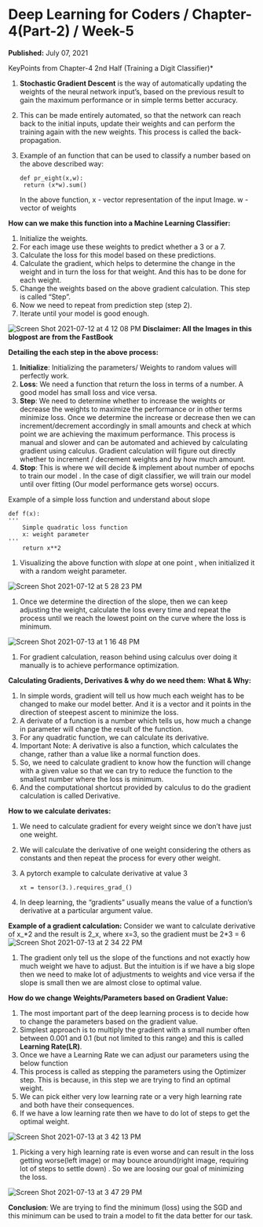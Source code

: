 # Deep Learning for Coders / Chapter-4\(Part-2\) / Week-5

**Published:** July 07, 2021

KeyPoints from Chapter-4 2nd Half \(Training a Digit Classifier\)\*

1. **Stochastic Gradient Descent** is the way of automatically updating the weights of the neural network input’s, based on the previous result to gain the maximum performance or in simple terms better accuracy.
2. This can be made entirely automated, so that the network can reach back to the initial inputs, update their weights and can perform the training again with the new weights. This process is called the back-propagation.
3. Example of an function that can be used to classify a number based on the above described way:

   ```text
   def pr_eight(x,w):
    return (x*w).sum()		
   ```

   In the above function, x - vector representation of the input Image. w - vector of weights

**How can we make this function into a Machine Learning Classifier:**

1. Initialize the weights.
2. For each image use these weights to predict whether a 3 or a 7.
3. Calculate the loss for this model based on these predictions.
4. Calculate the gradient, which helps to determine the change in the weight and in turn the loss for that weight. And this has to be done for each weight.
5. Change the weights based on the above gradient calculation. This step is called “Step”.
6. Now we need to repeat from prediction step \(step 2\).
7. Iterate until your model is good enough.

![Screen Shot 2021-07-12 at 4 12 08 PM](https://user-images.githubusercontent.com/14807933/125567801-065e6247-41fa-45bf-8f97-664037f5d26f.png) **Disclaimer: All the Images in this blogpost are from the FastBook**

**Detailing the each step in the above process:**

1. **Initialize**: Initializing the parameters/ Weights to random values will perfectly work.
2. **Loss**: We need a function that return the loss in terms of a number. A good model has small loss and vice versa.
3. **Step**: We need to determine whether to increase the weights or decrease the weights to maximize the performance or in other terms minimize loss. Once we determine the increase or decrease then we can increment/decrement accordingly in small amounts and check at which point we are achieving the maximum performance. This process is manual and slower and can be automated and achieved by calculating gradient using calculus. Gradient calculation will figure out directly whether to increment / decrement weights and by how much amount.
4. **Stop**: This is where we will decide & implement about number of epochs to train our model . In the case of digit classifier, we will train our model until over fitting \(Our model performance gets worse\) occurs.

Example of a simple loss function and understand about slope

```text
def f(x):
'''
	Simple quadratic loss function
	x: weight parameter
'''	
	return x**2
```

1. Visualizing the above function with _slope_ at one point , when initialized it with a random weight parameter.

![Screen Shot 2021-07-12 at 5 28 23 PM](https://user-images.githubusercontent.com/14807933/125568002-99d55f41-e06e-47d1-9c50-c7f1791e0327.png)

1. Once we determine the direction of the slope, then we can keep adjusting the weight, calculate the loss every time and repeat the process until we reach the lowest point on the curve where the loss is minimum.

![Screen Shot 2021-07-13 at 1 16 48 PM](https://user-images.githubusercontent.com/14807933/125568059-e3a3067c-c3e3-469f-a478-184c721d93cc.png)

1. For gradient calculation, reason behind using calculus over doing it manually is to achieve performance optimization.

**Calculating Gradients, Derivatives & why do we need them:** **What & Why:**

1. In simple words, gradient will tell us how much each weight has to be changed to make our model better. And it is a vector and it points in the direction of steepest ascent to minimize the loss.
2. A derivate of a function is a number which tells us, how much a change in parameter will change the result of the function.
3. For any quadratic function, we can calculate its derivative.
4. Important Note: A derivative is also a function, which calculates the change, rather than a value like a normal function does.
5. So, we need to calculate gradient to know how the function will change with a given value so that we can try to reduce the function to the smallest number where the loss is minimum.
6. And the computational shortcut provided by calculus to do the gradient calculation is called Derivative.

**How to we calculate derivates:**

1. We need to calculate gradient for every weight since we don’t have just one weight.
2. We will calculate the derivative of one weight considering the others as constants and then repeat the process for every other weight.
3. A pytorch example to calculate derivative at value 3

   ```text
   xt = tensor(3.).requires_grad_()		
   ```

4. In deep learning, the “gradients” usually means the value of a function’s derivative at a particular argument value.

**Example of a gradient calculation:** Consider we want to calculate derivative of x_\*2 and the result is 2_x, where x=3, so the gradient must be 2\*3 = 6 ![Screen Shot 2021-07-13 at 2 34 22 PM](https://user-images.githubusercontent.com/14807933/125568513-659de6ca-35ea-44c5-9e48-716f2635b8a9.png)

1. The gradient only tell us the slope of the functions and not exactly how much weight we have to adjust. But the intuition is if we have a big slope then we need to make lot of adjustments to weights and vice versa if the slope is small then we are almost close to optimal value.

**How do we change Weights/Parameters based on Gradient Value:**

1. The most important part of the deep learning process is to decide how to change the parameters based on the gradient value.
2. Simplest approach is to multiply the gradient with a small number often between 0.001 and 0.1 \(but not limited to this range\) and this is called **Learning Rate\(LR\)**.
3. Once we have a Learning Rate we can adjust our parameters using the below function
4. This process is called as stepping the parameters using the Optimizer step. This is because, in this step we are trying to find an optimal weight.
5. We can pick either very low learning rate or a very high learning rate and both have their consequences.
6. If we have a low learning rate then we have to do lot of steps to get the optimal weight.

![Screen Shot 2021-07-13 at 3 42 13 PM](https://user-images.githubusercontent.com/14807933/125568625-82d3eb7a-056f-479a-b747-3129e315012d.png)

1. Picking a very high learning rate is even worse and can result in the loss getting worse\(left image\) or may bounce around\(right image, requiring lot of steps to settle down\) . So we are loosing our goal of minimizing the loss.

![Screen Shot 2021-07-13 at 3 47 29 PM](https://user-images.githubusercontent.com/14807933/125568681-05c9d7d6-1e18-4d7d-9a06-fdd59ff919b1.png)

**Conclusion**: We are trying to find the minimum \(loss\) using the SGD and this minimum can be used to train a model to fit the data better for our task.

